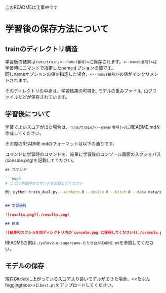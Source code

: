 このREADMEは工事中です

# 学習後の保存方法について

## trainのディレクトリ構造

学習後の結果は`runs/train/<--name(番号)>`に保存されます。`<--name(番号)>`は学習時にコマンドで指定したnameオプションの値です。<br>
同じnameオプションの値を指定した場合、`<--name(番号)>`の値がインクリメントされます。

そのディレクトリの中身は、学習結果の可視化, モデルの重みファイル, ログファイルなどが保存されています。

## 学習後について

学習でよいスコアが出た場合は、`runs/train/<--name(番号)>/`にREADME.mdを作成してください。

その際のREADME.mdのフォーマットは以下の通りです。

コマンドに学習時のコマンドを、結果に学習後のコンソール画面のスクショパス(console.png)を記載してください。

````markdown
## コマンド

```bash
# ここに学習時のコマンドを記載してください

例: python train_dual.py --workers 8 --device 0 --batch 8 --data data/sugarcane.yaml --img 640 --cfg models/detect/yolov9-e.yaml --weights './weights/yolov9-e.pt' --name yolov9-e-sugarcane --hyp hyp.scratch-sugarcane.yaml --epochs 300 --close-mosaic 15
```

## 学習過程

![results.png](./results.png)

## 結果

![結果のスクショを同ディレクトリ内の`console.png`に保存してください](./console.png)
````

READMEの例は`./yolov9-e-sugarcane-たたき台/README.md`を参照してください。

## モデルの保存

現在GitHubに上がっているスコアより良いモデルができた場合、<<たぶんfuggingface>>に`best.pt`をアップロードしてください。
